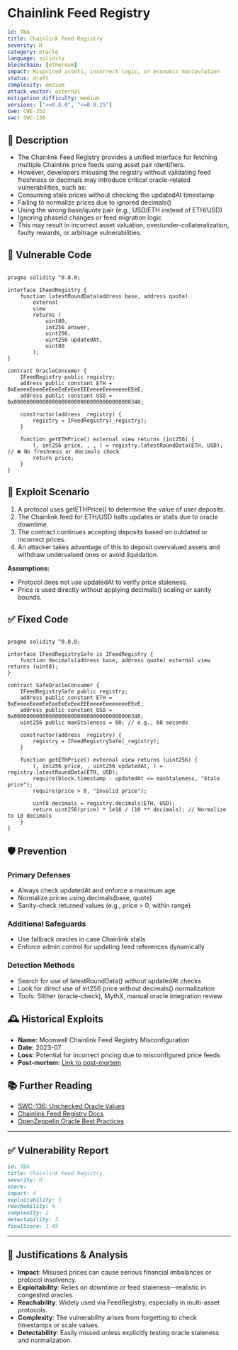 # Chainlink Feed Registry

```YAML
id: TBA
title: Chainlink Feed Registry 
severity: H
category: oracle
language: solidity
blockchain: [ethereum]
impact: Mispriced assets, incorrect logic, or economic manipulation
status: draft
complexity: medium
attack_vector: external
mitigation_difficulty: medium
versions: [">=0.8.0", "<=0.8.25"]
cwe: CWE-352
swc: SWC-136
```

## 📝 Description

- The Chainlink Feed Registry provides a unified interface for fetching multiple Chainlink price feeds using asset pair identifiers. 
- However, developers misusing the registry without validating feed freshness or decimals may introduce critical oracle-related vulnerabilities, such as:
- Consuming stale prices without checking the updatedAt timestamp
- Failing to normalize prices due to ignored decimals()
- Using the wrong base/quote pair (e.g., USD/ETH instead of ETH/USD)
- Ignoring phaseId changes or feed migration logic
- This may result in incorrect asset valuation, over/under-collateralization, faulty rewards, or arbitrage vulnerabilities.

## 🚨 Vulnerable Code

```solidity

pragma solidity ^0.8.0;

interface IFeedRegistry {
    function latestRoundData(address base, address quote)
        external
        view
        returns (
            uint80,
            int256 answer,
            uint256,
            uint256 updatedAt,
            uint80
        );
}

contract OracleConsumer {
    IFeedRegistry public registry;
    address public constant ETH = 0xEeeeeEeeeEeEeeEeEeEeeEEEeeeeEeeeeeeeEEeE;
    address public constant USD = 0x0000000000000000000000000000000000000348;

    constructor(address _registry) {
        registry = IFeedRegistry(_registry);
    }

    function getETHPrice() external view returns (int256) {
        (, int256 price, , , ) = registry.latestRoundData(ETH, USD); // ❌ No freshness or decimals check
        return price;
    }
}
```

## 🧪 Exploit Scenario

1. A protocol uses getETHPrice() to determine the value of user deposits.
2. The Chainlink feed for ETH/USD halts updates or stalls due to oracle downtime.
3. The contract continues accepting deposits based on outdated or incorrect prices.
4. An attacker takes advantage of this to deposit overvalued assets and withdraw undervalued ones or avoid liquidation.

**Assumptions:**

- Protocol does not use updatedAt to verify price staleness.
- Price is used directly without applying decimals() scaling or sanity bounds.

## ✅ Fixed Code

```solidity

pragma solidity ^0.8.0;

interface IFeedRegistrySafe is IFeedRegistry {
    function decimals(address base, address quote) external view returns (uint8);
}

contract SafeOracleConsumer {
    IFeedRegistrySafe public registry;
    address public constant ETH = 0xEeeeeEeeeEeEeeEeEeEeeEEEeeeeEeeeeeeeEEeE;
    address public constant USD = 0x0000000000000000000000000000000000000348;
    uint256 public maxStaleness = 60; // e.g., 60 seconds

    constructor(address _registry) {
        registry = IFeedRegistrySafe(_registry);
    }

    function getETHPrice() external view returns (uint256) {
        (, int256 price, , uint256 updatedAt, ) = registry.latestRoundData(ETH, USD);
        require(block.timestamp - updatedAt <= maxStaleness, "Stale price");
        require(price > 0, "Invalid price");

        uint8 decimals = registry.decimals(ETH, USD);
        return uint256(price) * 1e18 / (10 ** decimals); // Normalize to 18 decimals
    }
}
```

## 🛡️ Prevention

### Primary Defenses

- Always check updatedAt and enforce a maximum age
- Normalize prices using decimals(base, quote)
- Sanity-check returned values (e.g., price > 0, within range)

### Additional Safeguards

- Use fallback oracles in case Chainlink stalls
- Enforce admin control for updating feed references dynamically

### Detection Methods

- Search for use of latestRoundData() without updatedAt checks
- Look for direct use of int256 price without decimals() normalization
- Tools: Slither (oracle-check), MythX, manual oracle integration review

## 🕰️ Historical Exploits

- **Name:** Moonwell Chainlink Feed Registry Misconfiguration
- **Date:** 2023-07 
- **Loss:** Potential for incorrect pricing due to misconfigured price feeds 
- **Post-mortem:** [Link to post-mortem](https://github.com/code-423n4/2023-07-moonwell-findings/issues/189)
  
## 📚 Further Reading

- [SWC-136: Unchecked Oracle Values](https://swcregistry.io/docs/SWC-136/) 
- [Chainlink Feed Registry Docs](https://docs.chain.link/data-feeds/feed-registry) 
- [OpenZeppelin Oracle Best Practices](https://docs.openzeppelin.com/contracts/4.x/api/utils#SafeCast) 

---

## ✅ Vulnerability Report

```markdown
id: TBA
title: Chainlink Feed Registry 
severity: H
score:
impact: 4        
exploitability: 3
reachability: 4   
complexity: 2 
detectability: 3 
finalScore: 3.45
```

---

## 📄 Justifications & Analysis

- **Impact**: Misused prices can cause serious financial imbalances or protocol insolvency.
- **Exploitability**: Relies on downtime or feed staleness—realistic in congested oracles.
- **Reachability**: Widely used via FeedRegistry, especially in multi-asset protocols.
- **Complexity**: The vulnerability arises from forgetting to check timestamps or scale values.
- **Detectability**: Easily missed unless explicitly testing oracle staleness and normalization.
